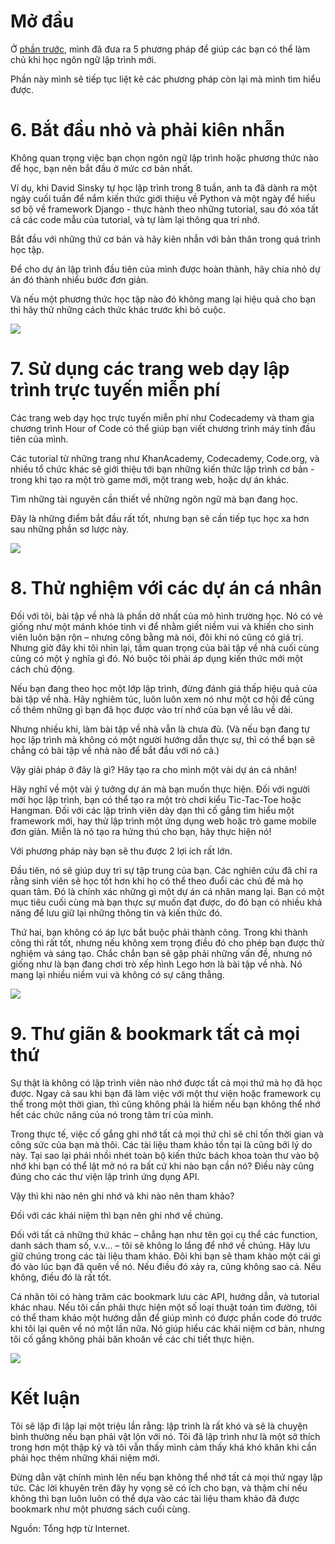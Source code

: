 # Mở đầu
Ở [phần trước](https://viblo.asia/p/cac-cach-de-lam-chu-khi-hoc-ngon-ngu-lap-trinh-moi-phan-1-4P856d99ZY3), mình đã đưa ra 5 phương pháp để giúp các bạn có thể làm chủ khi học ngôn ngữ lập trình mới. 

Phần này mình sẽ tiếp tục liệt kê các phương pháp còn lại mà mình tìm hiểu được.

# 6. Bắt đầu nhỏ và phải kiên nhẫn
Không quan trọng việc bạn chọn ngôn ngữ lập trình hoặc phương thức nào để học, bạn nên bắt đầu ở mức cơ bản nhất. 

Ví dụ, khi David Sinsky tự học lập trình trong 8 tuần, anh ta đã dành ra một ngày cuối tuần để nắm kiến thức giới thiệu về Python và một ngày để hiểu sơ bộ về framework Django - thực hành theo những tutorial, sau đó xóa tất cả các code mẫu của tutorial, và tự làm lại thông qua trí nhớ. 

Bắt đầu với những thứ cơ bản và hãy kiên nhẫn với bản thân trong quá trình học tập.

Để cho dự án lập trình đầu tiên của mình được hoàn thành, hãy chia nhỏ dự án đó thành nhiều bước đơn giản. 

Và nếu một phương thức học tập nào đó không mang lại hiệu quả cho bạn thì hãy thử những cách thức khác trước khi bỏ cuộc.

![](https://images.viblo.asia/f90c25ba-1410-4668-ba58-2063ae04edbc.jpg)

# 7. Sử dụng các trang web dạy lập trình trực tuyến miễn phí
Các trang web dạy học trực tuyến miễn phí như Codecademy và tham gia chương trình Hour of Code có thể giúp bạn viết chương trình máy tính đầu tiên của mình. 

Các tutorial từ những trang như KhanAcademy, Codecademy, Code.org, và nhiều tổ chức khác sẽ giới thiệu tới bạn những kiến thức lập trình cơ bản - trong khi tạo ra một trò game mới, một trang web, hoặc dự án khác. 

Tìm những tài nguyên cần thiết về những ngôn ngữ mà bạn đang học. 

Đây là những điểm bắt đầu rất tốt, nhưng bạn sẽ cần tiếp tục học xa hơn sau những phần sơ lược này.

![](https://images.viblo.asia/8e08aeeb-b49d-4b8b-9a88-182ddad17838.jpeg)

# 8. Thử nghiệm với các dự án cá nhân
Đối với tôi, bài tập về nhà là phần dở nhất của mô hình trường học. Nó có vẻ giống như một mánh khóe tinh vi để nhằm giết niềm vui và khiến cho sinh viên luôn bận rộn – nhưng công bằng mà nói, đôi khi nó cũng có giá trị. Nhưng giờ đây khi tôi nhìn lại, tầm quan trọng của bài tập về nhà cuối cùng cũng có một ý nghĩa gì đó. Nó buộc tôi phải áp dụng kiến thức mới một cách chủ động.

Nếu bạn đang theo học một lớp lập trình, đừng đánh giá thấp hiệu quả của bài tập về nhà. Hãy nghiêm túc, luôn luôn xem nó như một cơ hội để củng cố thêm những gì bạn đã học được vào trí nhớ của bạn về lâu về dài.

Nhưng nhiều khi, làm bài tập về nhà vẫn là chưa đủ. (Và nếu bạn đang tự học lập trình mà không có một người hướng dẫn thực sự, thì có thể bạn sẽ chẳng có bài tập về nhà nào để bắt đầu với nó cả.)

Vậy giải pháp ở đây là gì? Hãy tạo ra cho mình một vài dự án cá nhân!

Hãy nghĩ về một vài ý tưởng dự án mà bạn muốn thực hiện. Đối với người mới học lập trình, bạn có thể tạo ra một trò chơi kiểu Tic-Tac-Toe hoặc Hangman. Đối với các lập trình viên dày dạn thì cố gắng tìm hiểu một framework mới, hay thử lập trình một ứng dụng web hoặc trò game mobile đơn giản. Miễn là nó tạo ra hứng thú cho bạn, hãy thực hiện nó!

Với phương pháp này bạn sẽ thu được 2 lợi ích rất lớn.

Đầu tiên, nó sẽ giúp duy trì sự tập trung của bạn. Các nghiên cứu đã chỉ ra rằng sinh viên sẽ học tốt hơn khi họ có thể theo đuổi các chủ đề mà họ quan tâm. Đó là chính xác những gì một dự án cá nhân mang lại. Bạn có một mục tiêu cuối cùng mà bạn thực sự muốn đạt được, do đó bạn có nhiều khả năng để lưu giữ lại những thông tin và kiến thức đó.

Thứ hai, bạn không có áp lực bắt buộc phải thành công. Trong khi thành công thì rất tốt, nhưng nếu không xem trọng điều đó cho phép bạn được thử nghiệm và sáng tạo. Chắc chắn bạn sẽ gặp phải những vấn đề, nhưng nó giống như là bạn đang chơi trò xếp hình Lego hơn là bài tập về nhà. Nó mang lại nhiều niềm vui và không có sự căng thẳng.

![](https://images.viblo.asia/306ff124-4ac6-4f46-9e5d-01d7f6f98fff.jpeg)

# 9. Thư giãn & bookmark tất cả mọi thứ
Sự thật là không có lập trình viên nào nhớ được tất cả mọi thứ mà họ đã học được. Ngay cả sau khi bạn đã làm việc với một thư viện hoặc framework cụ thể trong một thời gian, thì cũng không phải là hiếm nếu bạn không thể nhớ hết các chức năng của nó trong tâm trí của mình.

Trong thực tế, việc cố gắng ghi nhớ tất cả mọi thứ chỉ sẽ chỉ tốn thời gian và công sức của bạn mà thôi. Các tài liệu tham khảo tồn tại là cũng bởi lý do này. Tại sao lại phải nhồi nhét toàn bộ kiến thức bách khoa toàn thư vào bộ nhớ khi bạn có thể lật mở nó ra bất cứ khi nào bạn cần nó? Điều này cũng đúng cho các thư viện lập trình ứng dụng API.

Vậy thì khi nào nên ghi nhớ và khi nào nên tham khảo?

Đối với các khái niệm thì bạn nên ghi nhớ về chúng.

Đối với tất cả những thứ khác – chẳng hạn như tên gọi cụ thể các function, danh sách tham số, v.v… – tôi sẽ không lo lắng để nhớ về chúng. Hãy lưu giữ chúng trong các tài liệu tham khảo. Đôi khi bạn sẽ tham khảo một cái gì đó vào lúc bạn đã quên về nó. Nếu điều đó xảy ra, cũng không sao cả. Nếu không, điều đó là rất tốt.

Cá nhân tôi có hàng trăm các bookmark lưu các API, hướng dẫn, và tutorial khác nhau. Nếu tôi cần phải thực hiện một số loại thuật toán tìm đường, tôi có thể tham khảo một hướng dẫn để giúp mình có được phần code đó trước khi tôi lại quên về nó một lần nữa. Nó giúp hiểu các khái niệm cơ bản, nhưng tôi cố gắng không phải băn khoăn về các chi tiết thực hiện.

![](https://images.viblo.asia/e63b7a6e-b96d-4a70-a6f5-e2f9e8a6400a.jpeg)

# Kết luận
Tôi sẽ lặp đi lặp lại một triệu lần rằng: lập trình là rất khó và sẽ là chuyện bình thường nếu bạn phải vật lộn với nó. Tôi đã lập trình như là một sở thích trong hơn một thập kỷ và tôi vẫn thấy mình cảm thấy khá khó khăn khi cần phải học thêm những khái niệm mới.

Đừng dằn vặt chính mình lên nếu bạn không thể nhớ tất cả mọi thứ ngay lập tức. Các lời khuyên trên đây hy vọng sẽ có ích cho bạn, và thậm chí nếu không thì bạn luôn luôn có thể dựa vào các tài liệu tham khảo đã được bookmark như một phương sách cuối cùng.

Nguồn: Tổng hợp từ Internet.
